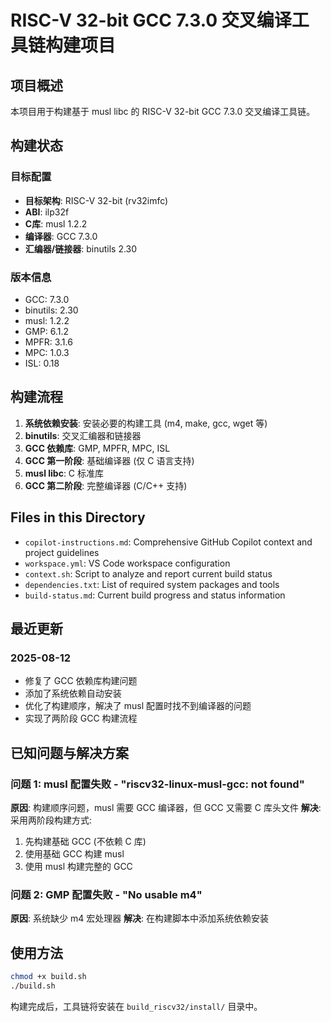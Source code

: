 # RISC-V 32-bit GCC 7.3.0 交叉编译工具链构建项目

## 项目概述

本项目用于构建基于 musl libc 的 RISC-V 32-bit GCC 7.3.0 交叉编译工具链。

## 构建状态

### 目标配置
- **目标架构**: RISC-V 32-bit (rv32imfc)
- **ABI**: ilp32f  
- **C库**: musl 1.2.2
- **编译器**: GCC 7.3.0
- **汇编器/链接器**: binutils 2.30

### 版本信息
- GCC: 7.3.0
- binutils: 2.30
- musl: 1.2.2
- GMP: 6.1.2
- MPFR: 3.1.6
- MPC: 1.0.3
- ISL: 0.18

## 构建流程

1. **系统依赖安装**: 安装必要的构建工具 (m4, make, gcc, wget 等)
2. **binutils**: 交叉汇编器和链接器
3. **GCC 依赖库**: GMP, MPFR, MPC, ISL
4. **GCC 第一阶段**: 基础编译器 (仅 C 语言支持)
5. **musl libc**: C 标准库
6. **GCC 第二阶段**: 完整编译器 (C/C++ 支持)

## Files in this Directory

- `copilot-instructions.md`: Comprehensive GitHub Copilot context and project guidelines
- `workspace.yml`: VS Code workspace configuration
- `context.sh`: Script to analyze and report current build status
- `dependencies.txt`: List of required system packages and tools
- `build-status.md`: Current build progress and status information

## 最近更新

### 2025-08-12
- 修复了 GCC 依赖库构建问题
- 添加了系统依赖自动安装
- 优化了构建顺序，解决了 musl 配置时找不到编译器的问题
- 实现了两阶段 GCC 构建流程

## 已知问题与解决方案

### 问题 1: musl 配置失败 - "riscv32-linux-musl-gcc: not found"
**原因**: 构建顺序问题，musl 需要 GCC 编译器，但 GCC 又需要 C 库头文件
**解决**: 采用两阶段构建方式:
1. 先构建基础 GCC (不依赖 C 库)
2. 使用基础 GCC 构建 musl
3. 使用 musl 构建完整的 GCC

### 问题 2: GMP 配置失败 - "No usable m4"
**原因**: 系统缺少 m4 宏处理器
**解决**: 在构建脚本中添加系统依赖安装

## 使用方法

```bash
chmod +x build.sh
./build.sh
```

构建完成后，工具链将安装在 `build_riscv32/install/` 目录中。
